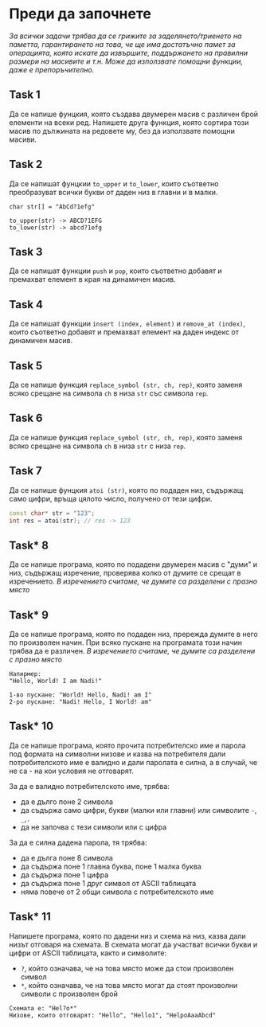 # Преди да започнете
_За всички задачи трябва да се грижите за заделянето/триенето на паметта, гарантирането на това, че ще има достатъчно памет за операцията, която искате да извършите, поддържането на правилни размери на масивите и т.н. Може да използвате помощни функции, даже е препоръчително._

## Task 1
Да се напише фунцкия, която създава двумерен масив с различен брой елементи на всеки ред.
Напишете друга функция, която сортира този масив по дължината на редовете му, без да използвате помощни масиви. 

## Task 2
Да се напишат фунцкии `to_upper` и `to_lower`, които съответно преобразуват всички букви от даден низ в главни и в малки.

```
char str[] = "AbCd?1efg"

to_upper(str) -> ABCD?1EFG
to_lower(str) -> abcd?1efg
```

## Task 3
Да се напишат функции `push` и `pop`, които съответно добавят и премахват елемент в края на динамичен масив. 

## Task 4
Да се напишат функции `insert (index, element)` и `remove_at (index)`, които съответно добавят и премахват елемент на даден индекс от динамичен масив. 

## Task 5
Да се напише функция `replace_symbol (str, ch, rep)`, която заменя всяко срещане на символа `ch` в низа `str` със символа `rep`.

## Task 6
Да се напише функция `replace_symbol (str, ch, rep)`, която заменя всяко срещане на символа `ch` в низа `str` с низа `rep`.

## Task 7
Да се напише фунцкия `atoi (str)`, която по подаден низ, съдържащ само цифри, връща цялото число, получено от тези цифри.

```c++
const char* str = "123";
int res = atoi(str); // res -> 123
```

## Task* 8
Да се напише програма, която по подадени двумерен масив с "думи" и низ, съдържащ изречение, проверява колко от думите се срещат в изречението. 
 _В изречението считаме, че думите са разделени с празно място_

## Task* 9
Да се напише програма, която по подаден низ, прережда думите в него по произволен начин. При всяко пускане на програмата този начин трябва да е различен.
_В изречението считаме, че думите са разделени с празно място_

```
Напирмер:
"Hello, World! I am Nadi!"

1-во пускане: "World! Hello, Nadi! am I"
2-ро пускане: "Nadi! Hello, I World! am"
```

## Task* 10
Да се напише програма, която прочита потребителско име и парола под формата на символни низове и казва на потребителя дали потребителското име е валидно и дали паролата е силна, а в случай, че не са - на кои условия не отговарят.

За да е валидно потребителското име, трябва:
- да е дълго поне 2 символа
- да съдържа само цифри, букви (малки или главни) или символите `-`, `_`,`.`
- да не започва с тези символи или с цифра

 За да е силна дадена парола, тя трябва:
- да е дълга поне 8 символа
- да съдържа поне 1 главна буква, поне 1 малка буква
- да съдържа поне 1 цифра
- да съдържа поне 1 друг символ от ASCII таблицата
- няма повече от 2 общи символа с потребителското име

## Task* 11
Напишете програма, която по дадени низ и схема на низ, казва дали низът отговаря на схемата. В схемата могат да участват всички букви и цифри от ASCII таблицата, както и символите:
- `?`, който означава, че на това място може да стои произволен символ
- `*`, който означава, че на това място могат да стоят произволни символи с произволен брой

```
Схемата е: "Hel?o*"
Низове, които отговарят: "Hello", "Hello1", "HelpoAaaAbcd"
```